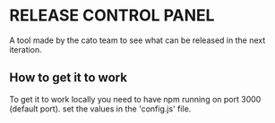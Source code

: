 RELEASE CONTROL PANEL
=====================

A tool made by the cato team to see what can be released in the next iteration.


How to get it to work
---------------------

To get it to work locally you need to have npm running on port 3000 (default port).
set the values in the 'config.js' file.
